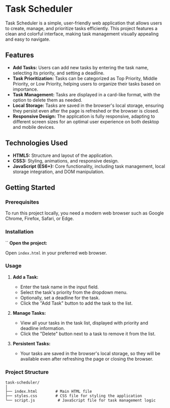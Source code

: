 
# Task Scheduler

Task Scheduler is a simple, user-friendly web application that allows users to create, manage, and prioritize tasks efficiently. This project features a clean and colorful interface, making task management visually appealing and easy to navigate.

## Features

- **Add Tasks:** Users can add new tasks by entering the task name, selecting its priority, and setting a deadline.
- **Task Prioritization:** Tasks can be categorized as Top Priority, Middle Priority, or Low Priority, helping users to organize their tasks based on importance.
- **Task Management:** Tasks are displayed in a card-like format, with the option to delete them as needed.
- **Local Storage:** Tasks are saved in the browser's local storage, ensuring they persist even after the page is refreshed or the browser is closed.
- **Responsive Design:** The application is fully responsive, adapting to different screen sizes for an optimal user experience on both desktop and mobile devices.

## Technologies Used

- **HTML5:** Structure and layout of the application.
- **CSS3:** Styling, animations, and responsive design.
- **JavaScript (ES6+):** Core functionality, including task management, local storage integration, and DOM manipulation.

## Getting Started

### Prerequisites

To run this project locally, you need a modern web browser such as Google Chrome, Firefox, Safari, or Edge.


### Installation
``
**Open the project:**

   Open `index.html` in your preferred web browser.


### Usage

1. **Add a Task:**
   - Enter the task name in the input field.
   - Select the task's priority from the dropdown menu.
   - Optionally, set a deadline for the task.
   - Click the "Add Task" button to add the task to the list.

2. **Manage Tasks:**
   - View all your tasks in the task list, displayed with priority and deadline information.
   - Click the "Delete" button next to a task to remove it from the list.

3. **Persistent Tasks:**
   - Your tasks are saved in the browser's local storage, so they will be available even after refreshing the page or closing the browser.


### Project Structure

```plaintext
task-scheduler/
│
├── index.html        # Main HTML file
├── styles.css        # CSS file for styling the application
└── script.js          # JavaScript file for task management logic